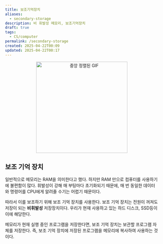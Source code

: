 ```yaml
---
title: 보조기억장치
aliases:
  - secondary-storage
description: 비 휘발성 메모리, 보조기억장치
draft: true
tags:
  - CS/computer
permalink: /secondary-storage
created: 2025-04-22T00:09
updated: 2025-04-22T00:17
---
```

<p align="center">
  <img src="https://media3.giphy.com/media/v1.Y2lkPTc5MGI3NjExeDBvcWU4MmNwNXowemI5ZDd6dGR2MnF5ZTBodDJmajV5Zmp0cGh0OSZlcD12MV9pbnRlcm5hbF9naWZfYnlfaWQmY3Q9Zw/101IgDtwWFQKti/giphy.gif" alt="중앙 정렬된 GIF" width="300">
</p>

## 보조 기억 장치

일반적으로 메모리는 RAM을 의미한다고 했다. 하지만 RAM 만으로 컴퓨터를 사용하기에 불편함이 많다. 휘발성이 강해 매 부팅마다 초기화되기 때문에, 매 번 동일한 데이터와 명령어를 CPU에게 알려줄 수기는 어렵기 때문이다.

따라서 이를 보조하기 위해 보조 기억 장치를 사용한다. 보조 기억 장치는 전원이 꺼져도 저장이 되는 **비휘발성** 저장장치이다. 우리가 현재 사용하고 있는 하드 디스크, SSD등이 이에 해당한다.  

메모리가 현재 실행 중인 프로그램을 저장한다면, 보조 기억 장치는 보관할 프로그램 자체를 저장한다. 즉, 보조 기억 장치에 저장된 프로그램을 메모리에 복사하여 사용하는 것이다. 